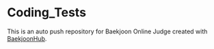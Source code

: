 # Coding_Tests
This is an auto push repository for Baekjoon Online Judge created with [BaekjoonHub](https://github.com/BaekjoonHub/BaekjoonHub).
